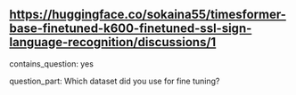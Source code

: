## https://huggingface.co/sokaina55/timesformer-base-finetuned-k600-finetuned-ssl-sign-language-recognition/discussions/1

contains_question: yes

question_part: Which dataset did you use for fine tuning?